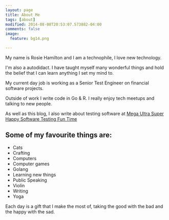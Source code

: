 ```yaml
---
layout: page
title: About Me
tags: [about]
modified: 2014-08-08T20:53:07.573882-04:00
comments: false
image:
  feature: bg14.png

---
```


My name is Rosie Hamilton and I am a technophile, I love new technology.

I'm also a autodidact. I have taught myself many wonderful things and hold the belief that I can learn anything I set my mind to.

My current day job is working as a Senior Test Engineer on financial software projects.

Outside of work I write code in Go & R. I really enjoy tech meetups and talking to new people.   

As well as this blog, I also write about testing software at [Mega Ultra Super Happy Software Testing Fun Time](http://testingfuntime.blogspot.co.uk/)

## Some of my favourite things are:

* Cats
* Crafting
* Computers
* Computer games
* Golang
* Learning new things
* Public Speaking
* Violin
* Writing
* Yoga

Each day is a gift that I make the most of, taking the good with the bad and the happy with the sad.  
